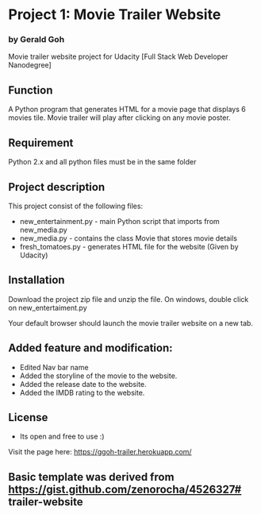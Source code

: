 # Project 1: Movie Trailer Website
### by Gerald Goh

Movie trailer website project for Udacity [Full Stack Web Developer Nanodegree]

## Function

A Python program that generates HTML for a movie page that displays 6 movies tile. Movie trailer will play after clicking on any movie poster. 

## Requirement

Python 2.x and all python files must be in the same folder

## Project description

This project consist of the following files:

* new_entertainment.py - main Python script that imports from new_media.py
* new_media.py - contains the class Movie that stores movie details
* fresh_tomatoes.py - generates HTML file for the website (Given by Udacity)

## Installation

Download the project zip file and unzip the file. On windows, double click on new_entertaiment.py

Your default browser should launch the movie trailer website on a new tab.

## Added feature and modification:

* Edited Nav bar name
* Added the storyline of the movie to the website.
* Added the release date to the website.
* Added the IMDB rating to the website.

## License

* Its open and free to use :)

Visit the page here: https://ggoh-trailer.herokuapp.com/

## Basic template was derived from https://gist.github.com/zenorocha/4526327# trailer-website
